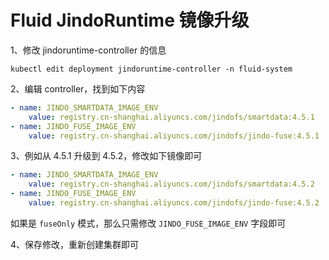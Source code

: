 # Fluid JindoRuntime 镜像升级
1、修改 jindoruntime-controller 的信息
```shell
kubectl edit deployment jindoruntime-controller -n fluid-system
```

2、编辑 controller，找到如下内容
```yaml
- name: JINDO_SMARTDATA_IMAGE_ENV
	value: registry.cn-shanghai.aliyuncs.com/jindofs/smartdata:4.5.1
- name: JINDO_FUSE_IMAGE_ENV
	value: registry.cn-shanghai.aliyuncs.com/jindofs/jindo-fuse:4.5.1
```

3、例如从 4.5.1 升级到  4.5.2，修改如下镜像即可
```yaml
- name: JINDO_SMARTDATA_IMAGE_ENV
    value: registry.cn-shanghai.aliyuncs.com/jindofs/smartdata:4.5.2
- name: JINDO_FUSE_IMAGE_ENV
    value: registry.cn-shanghai.aliyuncs.com/jindofs/jindo-fuse:4.5.2
```
如果是 `fuseOnly` 模式，那么只需修改 `JINDO_FUSE_IMAGE_ENV` 字段即可

4、保存修改，重新创建集群即可